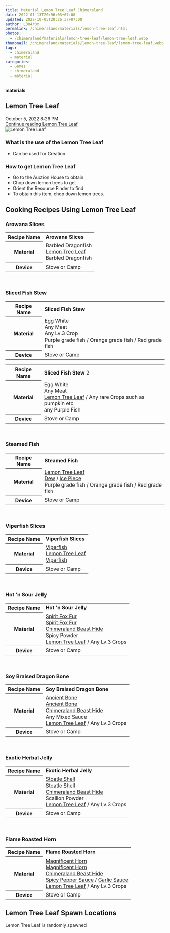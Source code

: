 ```yaml
---
title: Material Lemon Tree Leaf Chimeraland
date: 2022-01-13T20:56:03+07:00
updated: 2022-10-05T20:26:37+07:00
author: L3n4r0x
permalink: /chimeraland/materials/lemon-tree-leaf.html
photos:
  - /chimeraland/materials/lemon-tree-leaf/lemon-tree-leaf.webp
thumbnail: /chimeraland/materials/lemon-tree-leaf/lemon-tree-leaf.webp
tags:
  - chimeraland
  - material
categories:
  - Games
  - chimeraland
  - material
---
```


<link
  rel="stylesheet"
  href="https://rawcdn.githack.com/dimaslanjaka/Web-Manajemen/870a349/css/bootstrap-5-3-0-alpha3-wrapper.css"
/>
<section id="bootstrap-wrapper">
  <div data-bs-theme="dark">
    <div
      class="row g-0 border rounded overflow-hidden flex-md-row mb-4 shadow-sm position-relative bg-dark text-light"
    >
      <div class="col p-4 d-flex flex-column position-static">
        <strong class="d-inline-block mb-2 text-success">materials</strong>
        <h2 class="mb-0">Lemon Tree Leaf</h2>
        <div class="mb-1 text-muted">October 5, 2022 8:26 PM</div>
        <a
          href="/chimeraland/materials/lemon-tree-leaf.html"
          class="stretched-link d-none text-primary"
          >Continue reading Lemon Tree Leaf</a
        >
      </div>
      <div class="col-auto d-none d-md-block d-lg-block">
        <img
          src="https://www.webmanajemen.com/chimeraland/materials/lemon-tree-leaf/lemon-tree-leaf.webp"
          alt="Lemon Tree Leaf"
        />
      </div>
    </div>
    <div class="row">
      <div class="col-lg-6 col-12 mb-2">
        <div class="card">
          <div class="card-body">
            <h3 class="card-title">What is the use of the Lemon Tree Leaf</h3>
            <div class="card-text">
              <ul>
                <li>Can be used for Creation.</li>
              </ul>
            </div>
          </div>
        </div>
      </div>
      <div class="col-lg-6 col-12 mb-2">
        <div class="card">
          <div class="card-body">
            <h3 class="card-title">How to get Lemon Tree Leaf</h3>
            <div class="card-text">
              <ul>
                <li>Go to the Auction House to obtain</li>
                <li>Chop down lemon trees to get</li>
                <li>Orient the Resource Finder to find</li>
                <li>To obtain this item, chop down lemon trees.</li>
              </ul>
            </div>
          </div>
        </div>
      </div>
      <div class="col-12 mb-2">
        <h2 id="cookable">Cooking Recipes Using Lemon Tree Leaf</h2>
        <div id="recipe-arowana-slices">
          <h3 id="item-arowana-slices">Arowana Slices</h3>
          <div class="mb-2">
            <table class="table">
              <tr>
                <th>Recipe Name</th>
                <td><b>Arowana Slices</b></td>
              </tr>
              <tr>
                <th>Material</th>
                <td>
                  Barbled Dragonfish<br /><a
                    class="text-decoration-none text-primary"
                    href="/chimeraland/materials/lemon-tree-leaf.html"
                    >Lemon Tree Leaf</a
                  ><br />Barbled Dragonfish
                </td>
              </tr>
              <tr>
                <th>Device</th>
                <td>Stove or Camp</td>
              </tr>
            </table>
          </div>
        </div>
        <br />
        <div id="recipe-sliced-fish-stew">
          <h3 id="item-sliced-fish-stew">Sliced Fish Stew</h3>
          <div class="mb-2">
            <table class="table">
              <tr>
                <th>Recipe Name</th>
                <td><b>Sliced Fish Stew</b></td>
              </tr>
              <tr>
                <th>Material</th>
                <td>
                  Egg White<br />Any Meat<br />Any Lv.3 Crop<br />Purple grade
                  fish<span> / </span>Orange grade fish<span> / </span>Red grade
                  fish
                </td>
              </tr>
              <tr>
                <th>Device</th>
                <td>Stove or Camp</td>
              </tr>
            </table>
          </div>
          <div class="mb-2">
            <table class="table">
              <tr>
                <th>Recipe Name</th>
                <td><b>Sliced Fish Stew</b> 2</td>
              </tr>
              <tr>
                <th>Material</th>
                <td>
                  Egg White<br />Any Meat<br /><a
                    class="text-decoration-none text-primary"
                    href="/chimeraland/materials/lemon-tree-leaf.html"
                    >Lemon Tree Leaf</a
                  ><span> / </span>Any rare Crops such as pumpkin etc<br />any
                  Purple Fish
                </td>
              </tr>
              <tr>
                <th>Device</th>
                <td>Stove or Camp</td>
              </tr>
            </table>
          </div>
        </div>
        <br />
        <div id="recipe-steamed-fish">
          <h3 id="item-steamed-fish">Steamed Fish</h3>
          <div class="mb-2">
            <table class="table">
              <tr>
                <th>Recipe Name</th>
                <td><b>Steamed Fish</b></td>
              </tr>
              <tr>
                <th>Material</th>
                <td>
                  <a
                    class="text-decoration-none text-primary"
                    href="/chimeraland/materials/lemon-tree-leaf.html"
                    >Lemon Tree Leaf</a
                  ><br /><a
                    class="text-decoration-none text-primary"
                    href="/chimeraland/materials/dew.html"
                    >Dew</a
                  ><span> / </span
                  ><a
                    class="text-decoration-none text-primary"
                    href="/chimeraland/materials/ice-piece.html"
                    >Ice Piece</a
                  ><br />Purple grade fish<span> / </span>Orange grade fish<span>
                    / </span
                  >Red grade fish
                </td>
              </tr>
              <tr>
                <th>Device</th>
                <td>Stove or Camp</td>
              </tr>
            </table>
          </div>
        </div>
        <br />
        <div id="recipe-viperfish-slices">
          <h3 id="item-viperfish-slices">Viperfish Slices</h3>
          <div class="mb-2">
            <table class="table">
              <tr>
                <th>Recipe Name</th>
                <td><b>Viperfish Slices</b></td>
              </tr>
              <tr>
                <th>Material</th>
                <td>
                  <a
                    class="text-decoration-none text-primary"
                    href="/chimeraland/materials/viperfish.html"
                    >Viperfish</a
                  ><br /><a
                    class="text-decoration-none text-primary"
                    href="/chimeraland/materials/lemon-tree-leaf.html"
                    >Lemon Tree Leaf</a
                  ><br /><a
                    class="text-decoration-none text-primary"
                    href="/chimeraland/materials/viperfish.html"
                    >Viperfish</a
                  >
                </td>
              </tr>
              <tr>
                <th>Device</th>
                <td>Stove or Camp</td>
              </tr>
            </table>
          </div>
        </div>
        <br />
        <div id="recipe-hot-n-sour-jelly">
          <h3 id="item-hot-n-sour-jelly">Hot &#x27;n Sour Jelly</h3>
          <div class="mb-2">
            <table class="table">
              <tr>
                <th>Recipe Name</th>
                <td><b>Hot &#x27;n Sour Jelly</b></td>
              </tr>
              <tr>
                <th>Material</th>
                <td>
                  <a
                    class="text-decoration-none text-primary"
                    href="/chimeraland/materials/spirit-fox-fur.html"
                    >Spirit Fox Fur</a
                  ><br /><a
                    class="text-decoration-none text-primary"
                    href="/chimeraland/materials/spirit-fox-fur.html"
                    >Spirit Fox Fur</a
                  ><br /><a
                    class="text-decoration-none text-primary"
                    href="/chimeraland/materials/chimeraland-beast-hide.html"
                    >Chimeraland Beast Hide</a
                  ><br />Spicy Powder<br /><a
                    class="text-decoration-none text-primary"
                    href="/chimeraland/materials/lemon-tree-leaf.html"
                    >Lemon Tree Leaf</a
                  ><span> / </span>Any Lv.3 Crops
                </td>
              </tr>
              <tr>
                <th>Device</th>
                <td>Stove or Camp</td>
              </tr>
            </table>
          </div>
        </div>
        <br />
        <div id="recipe-soy-braised-dragon-bone">
          <h3 id="item-soy-braised-dragon-bone">Soy Braised Dragon Bone</h3>
          <div class="mb-2">
            <table class="table">
              <tr>
                <th>Recipe Name</th>
                <td><b>Soy Braised Dragon Bone</b></td>
              </tr>
              <tr>
                <th>Material</th>
                <td>
                  <a
                    class="text-decoration-none text-primary"
                    href="/chimeraland/materials/ancient-bone.html"
                    >Ancient Bone</a
                  ><br /><a
                    class="text-decoration-none text-primary"
                    href="/chimeraland/materials/ancient-bone.html"
                    >Ancient Bone</a
                  ><br /><a
                    class="text-decoration-none text-primary"
                    href="/chimeraland/materials/chimeraland-beast-hide.html"
                    >Chimeraland Beast Hide</a
                  ><br />Any Mixed Sauce<br /><a
                    class="text-decoration-none text-primary"
                    href="/chimeraland/materials/lemon-tree-leaf.html"
                    >Lemon Tree Leaf</a
                  ><span> / </span>Any Lv.3 Crops
                </td>
              </tr>
              <tr>
                <th>Device</th>
                <td>Stove or Camp</td>
              </tr>
            </table>
          </div>
        </div>
        <br />
        <div id="recipe-exotic-herbal-jelly">
          <h3 id="item-exotic-herbal-jelly">Exotic Herbal Jelly</h3>
          <div class="mb-2">
            <table class="table">
              <tr>
                <th>Recipe Name</th>
                <td><b>Exotic Herbal Jelly</b></td>
              </tr>
              <tr>
                <th>Material</th>
                <td>
                  <a
                    class="text-decoration-none text-primary"
                    href="/chimeraland/materials/stoatle-shell.html"
                    >Stoatle Shell</a
                  ><br /><a
                    class="text-decoration-none text-primary"
                    href="/chimeraland/materials/stoatle-shell.html"
                    >Stoatle Shell</a
                  ><br /><a
                    class="text-decoration-none text-primary"
                    href="/chimeraland/materials/chimeraland-beast-hide.html"
                    >Chimeraland Beast Hide</a
                  ><br />Scallion Powder<br /><a
                    class="text-decoration-none text-primary"
                    href="/chimeraland/materials/lemon-tree-leaf.html"
                    >Lemon Tree Leaf</a
                  ><span> / </span>Any Lv.3 Crops
                </td>
              </tr>
              <tr>
                <th>Device</th>
                <td>Stove or Camp</td>
              </tr>
            </table>
          </div>
        </div>
        <br />
        <div id="recipe-flame-roasted-horn">
          <h3 id="item-flame-roasted-horn">Flame Roasted Horn</h3>
          <div class="mb-2">
            <table class="table">
              <tr>
                <th>Recipe Name</th>
                <td><b>Flame Roasted Horn</b></td>
              </tr>
              <tr>
                <th>Material</th>
                <td>
                  <a
                    class="text-decoration-none text-primary"
                    href="/chimeraland/materials/magnificent-horn.html"
                    >Magnificent Horn</a
                  ><br /><a
                    class="text-decoration-none text-primary"
                    href="/chimeraland/materials/magnificent-horn.html"
                    >Magnificent Horn</a
                  ><br /><a
                    class="text-decoration-none text-primary"
                    href="/chimeraland/materials/chimeraland-beast-hide.html"
                    >Chimeraland Beast Hide</a
                  ><br /><a
                    class="text-decoration-none text-primary"
                    href="/chimeraland/recipes/spicy-pepper-sauce.html"
                    >Spicy Pepper Sauce</a
                  ><span> / </span
                  ><a
                    class="text-decoration-none text-primary"
                    href="/chimeraland/recipes/garlic-sauce.html"
                    >Garlic Sauce</a
                  ><br /><a
                    class="text-decoration-none text-primary"
                    href="/chimeraland/materials/lemon-tree-leaf.html"
                    >Lemon Tree Leaf</a
                  ><span> / </span>Any Lv.3 Crops
                </td>
              </tr>
              <tr>
                <th>Device</th>
                <td>Stove or Camp</td>
              </tr>
            </table>
          </div>
        </div>
      </div>
      <div class="col-12 mb-2">
        <h2>Lemon Tree Leaf Spawn Locations</h2>
        <p>Lemon Tree Leaf is randomly spawned</p>
      </div>
    </div>
  </div>
</section>